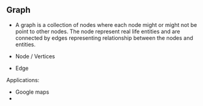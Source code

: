 ## Graph

- A graph is a collection of nodes where each node might or might not be point to other nodes. The node represent real life entities and are connected by edges representing relationship between the nodes and entities.

- Node / Vertices
- Edge

Applications:

- Google maps
-
